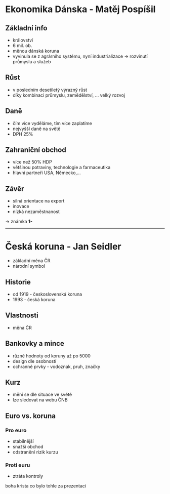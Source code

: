 # Ekonomika Dánska - Matěj Pospíšil

## Základní info

- království
- 6 mil. ob.
- měnou dánská koruna
- vyvinula se z agrárního systému, nyní industrializace -> rozvinutí průmyslu a služeb

## Růst

- v posledním desetiletý výrazný růst
- díky kombinaci průmyslu, zemědělství, ... velký rozvoj

## Daně

- čím více vyděláme, tím více zaplatíme
- nejvyšší daně na světě
- DPH 25%

## Zahraniční obchod

- více než 50% HDP
- většinou potraviny, technologie a farmaceutika
- hlavní partneři USA, Německo,...

## Závěr

- silná orientace na export
- inovace
- nízká nezaměstnanost

-> známka **1-**

---

# Česká koruna - Jan Seidler

- základní měna ČR
- národní symbol

## Historie

- od 1919 - československá koruna
- 1993 - česká koruna

## Vlastnosti

- měna ČR

## Bankovky a mince

- různé hodnoty od koruny až po 5000
- design dle osobností
- ochranné prvky - vodoznak, pruh, značky

## Kurz

- mění se dle situace ve světě
- lze sledovat na webu ČNB

## Euro vs. koruna

### Pro euro

- stabilnější
- snažší obchod
- odstranění rizik kurzu

### Proti euru

- ztráta kontroly 



boha krista co bylo tohle za prezentaci